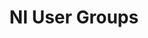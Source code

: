 ---
title: "NI User Groups"
externalUrl: https://forums.ni.com/t5/User-Groups/ct-p/user-groups
summary: "A user group is a virtual space for people with common interests or goals. The user groups within the NI Community are segmented into different categories such as Local User Groups, Product User Groups, Special Interest Groups, and Partner Groups. Within each of these groups, you may collaborate with others on best practices, plan in-person meetups, or discuss any topic of your choice."
showSummary: true
showAuthor: false
showEdit: false
showWordCount: false
showHeadingAnchors: false
sharingLinks: false
showZenMode: false
showPagination: false
showRelatedContent: false
categories:
 - "Engage with Peers"
tags:
 - "NI"
 - "Conference"
 - "In-person"
 - "Online"
---